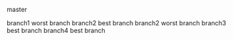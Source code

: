 master

branch1
    worst branch
branch2
    best branch
branch2
    worst branch
branch3
    best branch
branch4
    best branch
